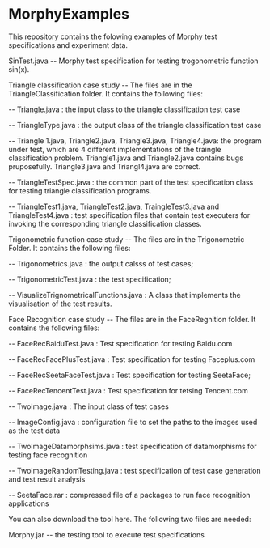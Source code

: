 # MorphyExamples
This repository contains the folowing examples of Morphy test specifications and experiment data. 

SinTest.java -- Morphy test specification for testing trogonometric function sin(x). 

Triangle classification case study -- The files are in the TriangleClassification folder. It contains the following files:

-- Triangle.java : the input class to the triangle classification test case

-- TriangleType.java : the output class of the triangle classification test case

-- Triangle 1.java, Triangle2.java, Triangle3.java, Triangle4.java: the program under test, which are 4 different implementations of the traingle classification problem. Triangle1.java and Triangle2.java contains bugs pruposefully. Triangle3.java and Triangl4.java are correct. 

-- TriangleTestSpec.java : the common part of the test specification class for testing triangle classification programs. 

-- TriangleTest1.java, TriangleTest2.java, TraingleTest3.java and TriangleTest4.java : test specification files that contain test executers for invoking the corresponding triangle classification classes. 

Trigonometric function case study -- The files are in the Trigonometric Folder. It contains the following files: 

-- Trigonometrics.java : the output calsss of test cases;

-- TrigonometricTest.java : the test specification;

-- VisualizeTrignometricalFunctions.java : A class that implements the visualisation of the test results. 

Face Recognition case study -- The files are in the FaceRegnition folder. It contains the following files: 

-- FaceRecBaiduTest.java : Test specification for testing Baidu.com

-- FaceRecFacePlusTest.java : Test specification for testing Faceplus.com

-- FaceRecSeetaFaceTest.java : Test specification for testing SeetaFace;

-- FaceRecTencentTest.java : Test specification for tetsing Tencent.com

-- TwoImage.java : The input class of test cases

-- ImageConfig.java : configuration file to set the paths to the images used as the test data

-- TwoImageDatamorphsims.java : test specification of datamorphisms for testing face recognition

-- TwoImageRandomTesting.java : test specification of test case generation and test result analysis

-- SeetaFace.rar : compressed file of a packages to run face recognition applications

You can also download the tool here. The following two files are needed:

Morphy.jar -- the testing tool to execute test specifications
